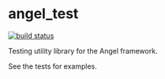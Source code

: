 # angel_test
[![build status](https://travis-ci.org/angel-dart/test.svg?branch=master)](https://travis-ci.org/angel-dart/test)

Testing utility library for the Angel framework.

See the tests for examples.
